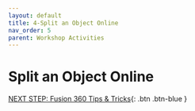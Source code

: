 ```yaml
---
layout: default
title: 4-Split an Object Online
nav_order: 5
parent: Workshop Activities
---
```


# Split an Object Online

[NEXT STEP: Fusion 360 Tips & Tricks](act-5.html){: .btn .btn-blue }

